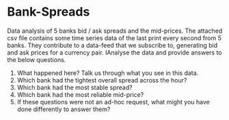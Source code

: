 # Bank-Spreads

Data analysis of 5 banks bid / ask spreads and the mid-prices. 
The attached csv file contains some time series data of the last print every second from 5 banks. They contribute to a data-feed that we subscribe to, generating bid and ask prices for a currency pair. IAnalyse the data and provide answers to the below questions. 

1) What happened here? Talk us through what you see in this data.
2) Which bank had the tightest overall spread across the hour? 
3) Which bank had the most stable spread?
4) Which bank had the most reliable mid-price?
5) If these questions were not an ad-hoc request, what might you have done differently to answer them?
